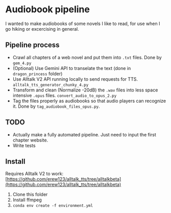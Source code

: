 # Audiobook pipeline

I wanted to make audiobooks of some novels I like to read, for use when I go hiking or excercising in general.

## Pipeline process

* Crawl all chapters of a web novel and put them into `.txt` files. Done by `gem_4.py`
* (Optional) Use Gemini API to transelate the text (done in `dragon_princess` folder)
* Use Alltalk V2 API running locally to send requests for TTS. `alltalk_tts_generator_chunky_4.py`
* Transform and clean (Normalize -20dB) the `.wav` files into less space intensive `.opus` files. `convert_audio_to_opus_2.py`
* Tag the files properly as audiobooks so that audio players can recognize it. Done by `tag_audiobook_files_opus.py`.

## TODO

* Actually make a fully automated pipeline. Just need to input the first chapter website.
* Write tests

## Install

Requires Alltalk V2 to work: [https://github.com/erew123/alltalk_tts/tree/alltalkbeta](https://github.com/erew123/alltalk_tts/tree/alltalkbeta)
1. Clone this folder
2. Install ffmpeg
3. `conda env create -f environment.yml`
